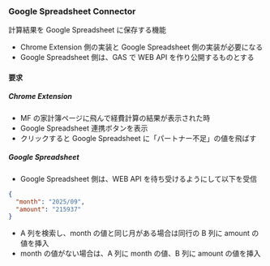 ### Google Spreadsheet Connector

計算結果を Google Spreadsheet に保存する機能

- Chrome Extension 側の実装と Google Spreadsheet 側の実装が必要になる
- Google Spreadsheet 側は、GAS で WEB API を作り公開するものとする

#### 要求

##### Chrome Extension

- MF の家計簿ページに飛んで経費計算の結果が表示された時
- Google Spreadsheet 連携ボタンを表示
- クリックすると Google Spreadsheet に「パートナー不足」の値を飛ばす

##### Google Spreadsheet

- Google Spreadsheet 側は、WEB API を待ち受けるようにして以下を受信

```json
{
  "month": "2025/09",
  "amount": "215937"
}
```

- A 列を検索し、month の値と同じ月がある場合は同行の B 列に amount の値を挿入
- month の値がない場合は、A 列に month の値、B 列に amount の値を挿入
